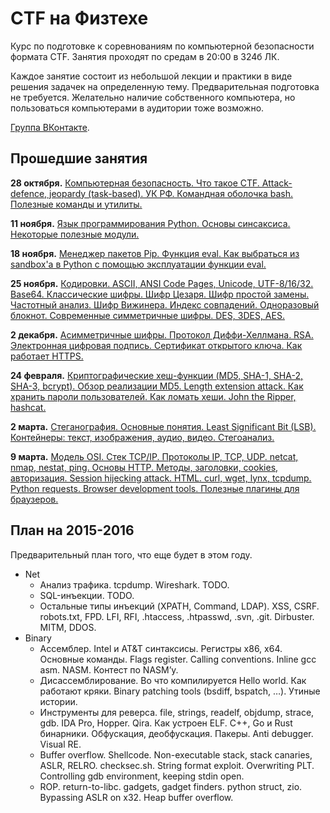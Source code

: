 CTF на Физтехе
==============

Курс по подготовке к соревнованиям по компьютерной безопасности формата CTF.
Занятия проходят по средам в 20:00 в 324б ЛК.

Каждое занятие состоит из небольшой лекции и практики в виде решения задачек на определенную тему.
Предварительная подготовка не требуется.
Желательно наличие собственного компьютера, но пользоваться компьютерами в аудитории тоже возможно.

[Группа ВКонтакте](https://vk.com/mipt_ctf).

## Прошедшие занятия

**28 октября.** [Компьютерная безопасность. Что такое CTF. Attack-defence, jeopardy (task-based). УК РФ. Командная оболочка bash. Полезные команды и утилиты.](https://github.com/xairy/mipt-ctf/tree/master/01-intro/01-bash)

**11 ноября.** [Язык программирования Python. Основы синсаксиса. Некоторые полезные модули.](https://github.com/xairy/mipt-ctf/tree/master/01-intro/02-python)

**18 ноября.** [Менеджер пакетов Pip. Функция eval. Как выбраться из sandbox'а в Python с помощью эксплуатации функции eval.](https://github.com/xairy/mipt-ctf/tree/master/01-intro/03-eval)

**25 ноября.** [Кодировки. ASCII, ANSI Code Pages, Unicode, UTF-8/16/32. Base64. Классические шифры. Шифр Цезаря. Шифр простой замены. Частотный анализ. Шифр Вижинера. Индекс совпадений. Одноразовый блокнот. Современные симметричные шифры. DES, 3DES, AES.](https://github.com/xairy/mipt-ctf/tree/master/02-crypto/01-symmetric)

**2 декабря.** [Асимметричные шифры. Протокол Диффи-Хеллмана. RSA. Электронная цифровая подпись. Сертификат открытого ключа. Как работает HTTPS.](https://github.com/xairy/mipt-ctf/tree/master/02-crypto/02-asymmetric)

**24 февраля.** [Криптографические хеш-функции (MD5, SHA-1, SHA-2, SHA-3, bcrypt). Обзор реализации MD5. Length extension attack. Как хранить пароли пользователей. Как ломать хеши. John the Ripper, hashcat.](https://github.com/xairy/mipt-ctf/tree/master/02-crypto/03-hashing)

**2 марта.** [Стеганография. Основные понятия. Least Significant Bit (LSB). Контейнеры: текст, изображения, аудио, видео. Стегоанализ.](https://github.com/xairy/mipt-ctf/tree/master/02-crypto/04-stego)

**9 марта.** [Модель OSI. Стек TCP/IP. Протоколы IP, TCP, UDP. netcat, nmap, nestat, ping. Основы HTTP. Методы, заголовки, cookies, авторизация. Session hijecking attack. HTML. curl, wget, lynx, tcpdump. Python requests. Browser development tools. Полезные плагины для браузеров.](https://github.com/xairy/mipt-ctf/tree/master/03-net/01-http)

## План на 2015-2016

Предварительный план того, что еще будет в этом году.

* Net
    * Анализ трафика. tcpdump. Wireshark. TODO.
    * SQL-инъекции. TODO.
    * Остальные типы инъекций (XPATH, Command, LDAP). XSS, CSRF. robots.txt, FPD. LFI, RFI, .htaccess, .htpasswd, .svn, .git. Dirbuster. MITM, DDOS.
* Binary
    * Ассемблер. Intel и AT&T синтаксисы. Регистры x86, x64. Основные команды. Flags register. Calling conventions. Inline gcc asm. NASM. Контест по NASM’у.
    * Дисассемблирование. Во что компилируется Hello world. Как работают кряки. Binary patching tools (bsdiff, bspatch, …). Утиные истории.
    * Инструменты для реверса. file, strings, readelf, objdump, strace, gdb. IDA Pro, Hopper. Qira. Как устроен ELF. C++, Go и Rust бинарники. Обфускация, деобфускация. Пакеры. Anti debugger. Visual RE.
    * Buffer overflow. Shellcode. Non-executable stack, stack canaries, ASLR, RELRO. checksec.sh. String format exploit. Overwriting PLT. Controlling gdb environment, keeping stdin open.
    * ROP. return-to-libc. gadgets, gadget finders. python struct, zio. Bypassing ASLR on x32. Heap buffer overflow.
